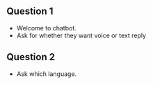 ## Question 1
- Welcome to chatbot.  
- Ask for whether they want voice or text reply

## Question 2
- Ask which language.